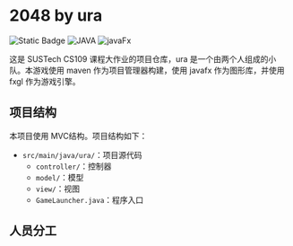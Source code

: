 # 2048 by ura

![Static Badge](https://img.shields.io/badge/CS109-ongoing-green) ![JAVA](https://img.shields.io/badge/JAVA-red) ![javaFx](https://img.shields.io/badge/JAVAFX-yellow)

这是 SUSTech CS109 课程大作业的项目仓库，ura 是一个由两个人组成的小队。本游戏使用 maven 作为项目管理器构建，使用 javafx 作为图形库，并使用 fxgl 作为游戏引擎。

## 项目结构

本项目使用 MVC结构。项目结构如下：

- `src/main/java/ura/`：项目源代码
  - `controller/`：控制器
  - `model/`：模型
  - `view/`：视图
  - `GameLauncher.java`：程序入口

## 人员分工

